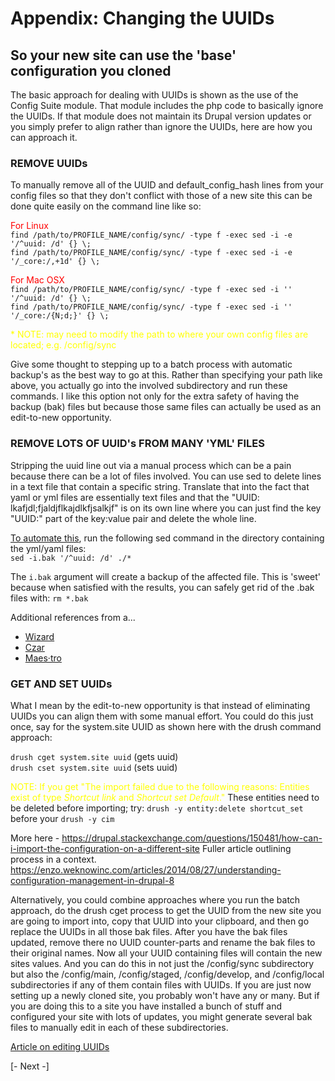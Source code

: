 
# Appendix: Changing the UUIDs
## So your new site can use the 'base' configuration you cloned

The basic approach for dealing with UUIDs is shown as the use of the Config Suite module.  That module includes the php code to basically ignore the UUIDs.  If that module does not maintain its Drupal version updates or you simply prefer to align rather than ignore the UUIDs, here are how you can approach it.

### REMOVE UUIDs
To manually remove all of the UUID and default_config_hash lines from your config files so that they don't conflict with those of a new site this can be done quite easily on the command line like so: 

<font color=red>For Linux</font><br>
`find /path/to/PROFILE_NAME/config/sync/ -type f -exec sed -i -e '/^uuid: /d' {} \;`<br>
`find /path/to/PROFILE_NAME/config/sync/ -type f -exec sed -i -e '/_core:/,+1d' {} \;`

<font color=red>For Mac OSX</font><br>
`find /path/to/PROFILE_NAME/config/sync/ -type f -exec sed -i '' '/^uuid: /d' {} \;`<br>
`find /path/to/PROFILE_NAME/config/sync/ -type f -exec sed -i '' '/_core:/{N;d;}' {} \;`

<font color=yellow size=small>* NOTE: may need to modify the path to where your own config files are located; e.g. /config/sync</font>

Give some thought to stepping up to a batch process with automatic backup's as the best way to go at this.  Rather than specifying your path like above, you actually go into the involved subdirectory and run these commands.  I like this option not only for the extra safety of having the backup (bak) files but because those same files can actually be used as an edit-to-new opportunity.

### REMOVE LOTS OF UUID's FROM MANY 'YML' FILES
Stripping the uuid line out via a manual process which can be a pain because there can be a lot of files involved. You can use sed to delete lines in a text file that contain a specific string.  Translate that into the fact that yaml or yml files are essentially text files and that the "UUID: lkafjdl;fjaldjflkajdlkfjsalkjf" is on its own line where you can just find the key "UUID:" part of the key:value pair and delete the whole line. 

[To automate this](https://gist.github.com/DavMorr/c3a5b73820778e2fb213cdd9d614f27a), run the following sed command in the directory containing the yml/yaml files:<br>
`sed -i.bak '/^uuid: /d' ./*`

The `i.bak` argument will create a backup of the affected file. This is 'sweet' because when satisfied with the results, you can safely get rid of the .bak files with: 
`rm *.bak`

Additional references from a...<br>
- [Wizard](https://drupalcommands.com/console/config/config-export/)<br>
- [Czar](https://developer.apple.com/legacy/library/documentation/Darwin/Reference/ManPages/man1/sed.1.html)<br>
- [Maes·tro](https://stackoverflow.com/questions/5410757/delete-lines-in-a-text-file-that-contain-a-specific-string)


### GET AND SET UUIDs
What I mean by the edit-to-new opportunity is that instead of eliminating UUIDs you can align them with some manual effort.  You could do this just once, say for the system.site UUID as shown here with the drush command approach:

`drush cget system.site uuid` (gets uuid)<br> 
`drush cset system.site uuid` (sets uuid) 

<font color=yellow size=small>NOTE:  If you get "The import failed due to the following reasons: Entities exist of type <em class="placeholder">Shortcut link</em> and <em c lass="placeholder">Shortcut set</em> <em class="placeholder">Default</em>."</font>  <font size=small>These entities need to be deleted before importing; try:</font> `drush -y entity:delete shortcut_set` before your `drush -y cim`

More here - https://drupal.stackexchange.com/questions/150481/how-can-i-import-the-configuration-on-a-different-site
Fuller article outlining process in a context. 
https://enzo.weknowinc.com/articles/2014/08/27/understanding-configuration-management-in-drupal-8


Alternatively, you could combine approaches where you run the batch approach, do the drush cget process to get the UUID from the new site you are going to import into, copy that UUID into your clipboard, and then go replace the UUIDs in all those bak files.  After you have the bak files updated, remove there no UUID counter-parts and rename the bak files to their original names.  Now all your UUID containing files will contain the new sites values.  And you can do this in not just the /config/sync subdirectory but also the /config/main, /config/staged, /config/develop, and /config/local subdirectories if any of them contain files with UUIDs.  If you are just now setting up a newly cloned site, you probably won't have any or many.  But if you are doing this to a site you have installed a bunch of stuff and configured your site with lots of updates, you might generate several bak files to manually edit in each of these subdirectories. 

[Article on editing UUIDs](https://www.hashbangcode.com/article/drupal-8-configuration-originates-different-site)




[- Next -]
